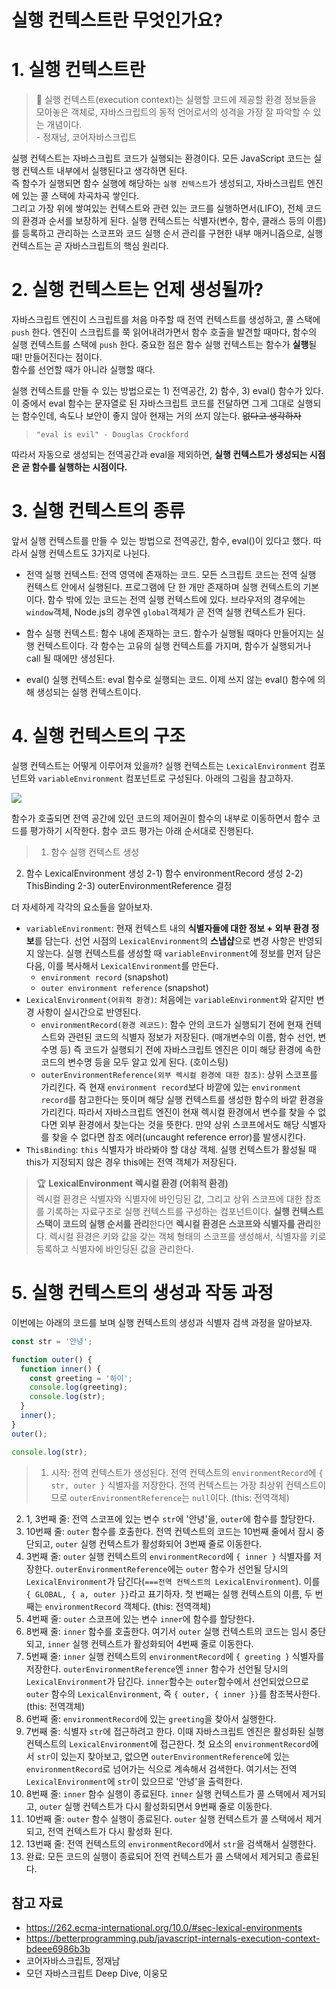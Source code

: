 # 실행 컨텍스트란 무엇인가요?

# 1. 실행 컨텍스트란

> 📌 실행 컨텍스트(execution context)는 실행할 코드에 제공할 환경 정보들을
> 모아놓은 객체로, 자바스크립트의 동적 언어로서의 성격을 가장 잘 파악할 수 있는
> 개념이다.
> <br />- 정재남, 코어자바스크립트

실행 컨텍스트는 자바스크립트 코드가 실행되는 환경이다. 모든 JavaScript 코드는 실행 컨텍스트 내부에서 실행된다고 생각하면 된다.<br />
즉 함수가 실행되면 함수 실행에 해당하는 `실행 컨텍스트`가 생성되고, 자바스크립트 엔진에 있는 콜 스택에 차곡차곡 쌓인다.<br />
그리고 가장 위에 쌓여있는 컨텍스트와 관련 있는 코드를 실행하면서(LIFO), 전체 코드의 환경과 순서를 보장하게 된다.
실행 컨텍스트는 식별자(변수, 함수, 클래스 등의 이름)를 등록하고 관리하는 스코프와 코드 실행 순서 관리를 구현한 내부 매커니즘으로, 실행 컨텍스트는 곧 자바스크립트의 핵심 원리다.

# 2. 실행 컨텍스트는 언제 생성될까?

자바스크립트 엔진이 스크립트를 처음 마주할 때 전역 컨텍스트를 생성하고, 콜 스택에 `push` 한다.
엔진이 스크립트를 쭉 읽어내려가면서 함수 호출을 발견할 때마다, 함수의 실행 컨텍스트를 스택에 `push` 한다.
중요한 점은 함수 실행 컨텍스트는 함수가 **실행**될 때! 만들어진다는 점이다.<br />
함수를 선언할 때가 아니라 실행할 때다.

실행 컨텍스트를 만들 수 있는 방법으로는 1) 전역공간, 2) 함수, 3) eval() 함수가 있다.
이 중에서 eval 함수는 문자열로 된 자바스크립트 코드를 전달하면 그게 그대로 실행되는 함수인데, 속도나 보안이 좋지 않아 현재는 거의 쓰지 않는다. ~~없다고 생각하자~~

> `"eval is evil" - Douglas Crockford`

따라서 자동으로 생성되는 전역공간과 eval을 제외하면, **실행 컨텍스트가 생성되는 시점은 곧 함수를 실행하는 시점이다.**

# 3. 실행 컨텍스트의 종류

앞서 실행 컨텍스트를 만들 수 있는 방법으로 전역공간, 함수, eval()이 있다고 했다.
따라서 실행 컨텍스트도 3가지로 나뉜다.

- 전역 실행 컨텍스트: 전역 영역에 존재하는 코드.
  모든 스크립트 코드는 전역 실행 컨텍스트 안에서 실행된다.
  프로그램에 단 한 개만 존재하며 실행 컨텍스트의 기본이다. 함수 밖에 있는 코드는 전역 실행 컨텍스트에 있다.
  브라우저의 경우에는 `window`객체, Node.js의 경우엔 `global`객체가 곧 전역 실행 컨텍스트가 된다.

- 함수 실행 컨텍스트: 함수 내에 존재하는 코드.
  함수가 실행될 때마다 만들어지는 실행 컨텍스트이다.
  각 함수는 고유의 실행 컨텍스트를 가지며, 함수가 실행되거나 call 될 때에만 생성된다.

- eval() 실행 컨텍스트: eval 함수로 실행되는 코드.
  이제 쓰지 않는 eval() 함수에 의해 생성되는 실행 컨텍스트이다.

# 4. 실행 컨텍스트의 구조

실행 컨텍스트는 어떻게 이루어져 있을까?
실행 컨텍스트는 `LexicalEnvironment` 컴포넌트와 `variableEnvironment` 컴포넌트로 구성된다.
아래의 그림을 참고하자.

![](https://images.velog.io/images/edie_ko/post/8a602077-2ef6-40f3-87ef-11bd54a53ec5/execution-context.jpg)

함수가 호출되면 전역 공간에 있던 코드의 제어권이 함수의 내부로 이동하면서 함수 코드를 평가하기 시작한다. 함수 코드 평가는 아래 순서대로 진행된다.

> 1.  함수 실행 컨텍스트 생성

2. 함수 LexicalEnvironment 생성
   2-1) 함수 environmentRecord 생성
   2-2) ThisBinding
   2-3) outerEnvironmentReference 결정

더 자세하게 각각의 요소들을 알아보자.

- `variableEnvironment`: 현재 컨텍스트 내의 **식별자들에 대한 정보 + 외부 환경 정보**를 담는다.
  선언 시점의 `LexicalEnvironment`의 **스냅샵**으로 변경 사항은 반영되지 않는다.
  실행 컨텍스트를 생성할 때 `variableEnvironment`에 정보를 먼저 담은 다음,
  이를 복사해서 `LexicalEnvironment`를 만든다.
  - `environment record` (snapshot)
  - `outer environment reference` (snapshot)
- `LexicalEnvironment(어휘적 환경)`: 처음에는 `variableEnvironment`와 같지만 변경 사항이
  실시간으로 반영된다.
  - `environmentRecord(환경 레코드)`: 함수 안의 코드가 실행되기 전에 현재 컨텍스트와 관련된 코드의 식별자 정보가 저장된다. (매개변수의 이름, 함수 선언, 변수명 등)
    즉 코드가 실행되기 전에 자바스크립트 엔진은 이미 해당 환경에 속한 코드의 변수명 등을 모두 알고 있게 된다. (호이스팅)
  - `outerEnvironmentReference(외부 렉시컬 환경에 대한 참조)`: 상위 스코프를 가리킨다. 즉 현재 `environment record`보다 바깥에 있는 `environment record`를 참고한다는 뜻이며 해당 실행 컨텍스트를 생성한 함수의 바깥 환경을 가리킨다.
    따라서 자바스크립트 엔진이 현재 렉시컬 환경에서 변수를 찾을 수 없다면 외부 환경에서 찾는다는 것을 뜻한다.
    만약 상위 스코프에서도 해당 식별자를 찾을 수 없다면 참조 에러(uncaught reference error)를 발생시킨다.
- `ThisBinding`: `this` 식별자가 바라봐야 할 대상 객체. 실행 컨텍스트가 활성될 때 this가 지정되지 않은 경우 this에는 전역 객체가 저장된다.

> 🏆 **LexicalEnvironment 렉시컬 환경 (어휘적 환경)** <br />
> 렉시컬 환경은 식별자와 식별자에 바인딩된 값, 그리고 상위 스코프에 대한 참조를 기록하는 자료구조로 실행 컨텍스트를 구성하는 컴포넌트이다. **실행 컨텍스트 스택이 코드의 실행 순서를 관리**한다면 **렉시컬 환경은 스코프와 식별자를 관리**한다. 렉시컬 환경은 키와 값을 갖는 객체 형태의 스코프를 생성해서, 식별자를 키로 등록하고 식별자에 바인딩된 값을 관리한다.

# 5. 실행 컨텍스트의 생성과 작동 과정

이번에는 아래의 코드를 보며 실행 컨텍스트의 생성과 식별자 검색 과정을 알아보자.

```js
const str = '안녕';

function outer() {
  function inner() {
    const greeting = '하이';
    console.log(greeting);
    console.log(str);
  }
  inner();
}
outer();

console.log(str);
```

> 1. 시작: 전역 컨텍스트가 생성된다. 전역 컨텍스트의 `environmentRecord`에 `{ str, outer }` 식별자를 저장한다. 전역 컨텍스트는 가장 최상위 컨텍스트이므로 `outerEnvironmentReference`는 `null`이다. (this: 전역객체)

2. 1, 3번째 줄: 전역 스코프에 있는 변수 `str`에 '안녕'을, `outer`에 함수를 할당한다.
3. 10번째 줄: `outer` 함수를 호출한다. 전역 컨텍스트의 코드는 10번째 줄에서 잠시 중단되고, `outer` 실행 컨텍스트가 활성화되어 3번째 줄로 이동한다.
4. 3번째 줄: `outer` 실행 컨텍스트의 `environmentRecord`에 `{ inner }` 식별자를 저장한다.
   `outerEnvironmentReference`에는 `outer` 함수가 선언될 당시의 `LexicalEnvironment`가 담긴다(`===전역 컨텍스트의 LexicalEnvironment`).
   이를 `{ GLOBAL, { a, outer }}`라고 표기하자. 첫 번째는 실행 컨텍스트의 이름, 두 번째는 `environmentRecord` 객체다. (this: 전역객체)
5. 4번째 줄: `outer` 스코프에 있는 변수 `inner`에 함수를 할당한다.
6. 8번째 줄: `inner` 함수를 호출한다. 여기서 `outer` 실행 컨텍스트의 코드는 임시 중단되고, `inner` 실행 컨텍스트가 활성화되어 4번째 줄로 이동한다.
7. 5번째 줄: `inner` 실행 컨텍스트의 `environmentRecord`에 `{ greeting }` 식별자를 저장한다.
   `outerEnvironmentReference`엔 `inner` 함수가 선언될 당시의 `LexicalEnvironment`가 담긴다. `inner`함수는 `outer`함수에서 선언되었으므로
   `outer` 함수의 `LexicalEnvironment`, 즉 `{ outer, { inner }}`를 참조복사한다. (this: 전역객체)
8. 6번째 줄: `environmentRecord`에 있는 `greeting`을 찾아서 실행한다.
9. 7번째 줄: 식별자 `str`에 접근하려고 한다. 이때 자바스크립트 엔진은 활성화된 실행 컨텍스트의 `LexicalEnvironment`에 접근한다.
   첫 요소의 `environmentRecord`에서 `str`이 있는지 찾아보고, 없으면 `outerEnvironmentReference`에 있는 `environmentRecord`로 넘어가는 식으로 계속해서 검색한다.
   여기서는 전역 `LexicalEnvironment`에 `str`이 있으므로 '안녕'을 출력한다.
10. 8번째 줄: `inner` 함수 실행이 종료된다. `inner` 실행 컨텍스트가 콜 스택에서 제거되고, `outer` 실행 컨텍스트가 다시 활성화되면서 9번째 줄로 이동한다.
11. 10번째 줄: `outer` 함수 실행이 종료된다. `outer` 실행 컨텍스트가 콜 스택에서 제거되고, 전역 컨텍스트가 다시 활성화 된다.
12. 13번째 줄: 전역 컨텍스트의 `environmentRecord`에서 `str`을 검색해서 실행한다.
13. 완료: 모든 코드의 실행이 종료되어 전역 컨텍스트가 콜 스택에서 제거되고 종료된다.

## 참고 자료

- https://262.ecma-international.org/10.0/#sec-lexical-environments
- https://betterprogramming.pub/javascript-internals-execution-context-bdeee6986b3b
- 코어자바스크립트, 정재남
- 모던 자바스크립트 Deep Dive, 이웅모
